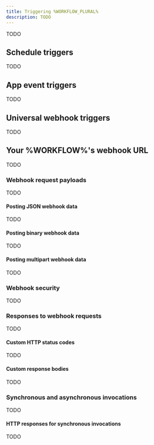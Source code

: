 ```yaml
---
title: Triggering %WORKFLOW_PLURAL%
description: TODO
---
```


TODO

## Schedule triggers

TODO

## App event triggers

TODO

## Universal webhook triggers

TODO

## Your %WORKFLOW%'s webhook URL

TODO

### Webhook request payloads

TODO

#### Posting JSON webhook data

TODO

#### Posting binary webhook data

TODO

#### Posting multipart webhook data

TODO

### Webhook security

TODO

### Responses to webhook requests

TODO

#### Custom HTTP status codes

TODO

#### Custom response bodies

TODO

### Synchronous and asynchronous invocations

TODO

#### HTTP responses for synchronous invocations

TODO
